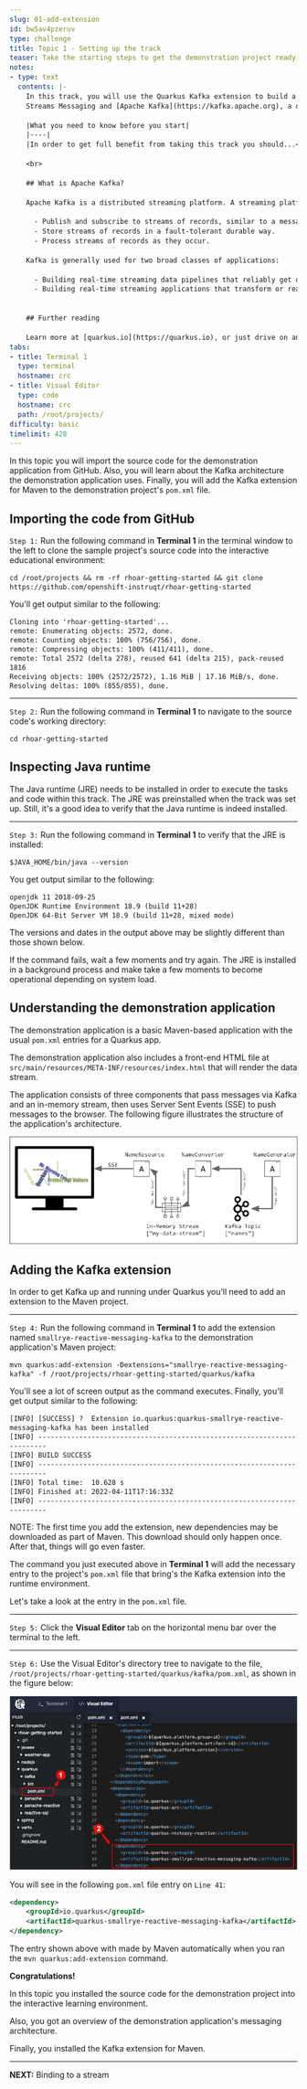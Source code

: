 ```yaml
---
slug: 01-add-extension
id: bw5av4pzeruv
type: challenge
title: Topic 1 - Setting up the track
teaser: Take the starting steps to get the demonstration project ready
notes:
- type: text
  contents: |-
    In this track, you will use the Quarkus Kafka extension to build a streaming application using MicroProfile Reactive
    Streams Messaging and [Apache Kafka](https://kafka.apache.org), a distributed streaming platform.

    |What you need to know before you start|
    |----|
    |In order to get full benefit from taking this track you should...<br>• Have experience programming applications in Java using the [Maven](https://maven.apache.org/) framework.<br>• Have familiarity with using [Java annotations](https://openjdk.java.net/projects/type-annotations/). <br>• Have some introductory experience creating Java/Maven applications using Quarkus. <br>• Understand the basics of creating [event driven applications](https://www.redhat.com/en/topics/integration/what-is-event-driven-architecture) using message streams and message brokers, such as [Kafka](https://www.redhat.com/en/topics/integration/what-is-apache-kafka). <br>• Understand the [fundamentals of Kubernetes](https://www.redhat.com/en/topics/containers/what-is-kubernetes) in general and [Kubernetes operators](https://www.redhat.com/sysadmin/kubernetes-operators) in particular.|

    <br>

    ## What is Apache Kafka?

    Apache Kafka is a distributed streaming platform. A streaming platform has three key capabilities:

      - Publish and subscribe to streams of records, similar to a message queue or enterprise messaging system.
      - Store streams of records in a fault-tolerant durable way.
      - Process streams of records as they occur.

    Kafka is generally used for two broad classes of applications:

      - Building real-time streaming data pipelines that reliably get data between systems or applications
      - Building real-time streaming applications that transform or react to the streams of data


    ## Further reading

    Learn more at [quarkus.io](https://quarkus.io), or just drive on and get hands-on!
tabs:
- title: Terminal 1
  type: terminal
  hostname: crc
- title: Visual Editor
  type: code
  hostname: crc
  path: /root/projects/
difficulty: basic
timelimit: 428
---
```

In this topic you will import the source code for the demonstration application from GitHub. Also, you will learn about the Kafka architecture the demonstration application uses. Finally, you will add the Kafka extension for Maven to the demonstration project's `pom.xml` file.

## Importing the code from GitHub

`Step 1:` Run the following command in **Terminal 1** in the terminal window to the left to clone the sample project's source code into the interactive educational environment:

```
cd /root/projects && rm -rf rhoar-getting-started && git clone https://github.com/openshift-instruqt/rhoar-getting-started
```

You'll get output similar to the following:

```
Cloning into 'rhoar-getting-started'...
remote: Enumerating objects: 2572, done.
remote: Counting objects: 100% (756/756), done.
remote: Compressing objects: 100% (411/411), done.
remote: Total 2572 (delta 278), reused 641 (delta 215), pack-reused 1816
Receiving objects: 100% (2572/2572), 1.16 MiB | 17.16 MiB/s, done.
Resolving deltas: 100% (855/855), done.
```

----

`Step 2:` Run the following command in **Terminal 1** to navigate to the source code's working directory:

```
cd rhoar-getting-started
```

## Inspecting Java runtime

The Java runtime (JRE) needs to be installed in order to execute the tasks and code within this track. The JRE was preinstalled when the track was set up. Still, it's a good idea to verify that the Java runtime is indeed installed.

----

`Step 3:`  Run the following command in **Terminal 1** to verify that the JRE is installed:

```
$JAVA_HOME/bin/java --version
```

You get output similar to the following:

```console
openjdk 11 2018-09-25
OpenJDK Runtime Environment 18.9 (build 11+28)
OpenJDK 64-Bit Server VM 18.9 (build 11+28, mixed mode)
```
The versions and dates in the output above may be slightly different than those shown below.

If the command fails, wait a few moments and try again. The JRE is installed in a background process and make take a few moments to become operational depending on system load.

## Understanding the demonstration application

The demonstration application is a basic Maven-based application with the usual `pom.xml` entries for a Quarkus app.

The demonstration application also includes a front-end HTML file at `src/main/resources/META-INF/resources/index.html` that will render the data stream.

The application consists of three components that pass messages via Kafka and an in-memory stream, then uses Server Sent Events (SSE) to push messages to the browser. The following figure illustrates the structure of the application's architecture.

![Kafka Architecture](../assets/arch-overview.png)

## Adding the Kafka extension

In order to get Kafka up and running under Quarkus you’ll need to add an extension to the Maven project.

----

`Step 4:`  Run the following command in **Terminal 1** to add the extension named `smallrye-reactive-messaging-kafka` to the demonstration application's Maven project:

```
mvn quarkus:add-extension -Dextensions="smallrye-reactive-messaging-kafka" -f /root/projects/rhoar-getting-started/quarkus/kafka
```

You'll see a lot of screen output as the command executes. Finally, you'll get output similar to the following:

```console
[INFO] [SUCCESS] ?  Extension io.quarkus:quarkus-smallrye-reactive-messaging-kafka has been installed
[INFO] ------------------------------------------------------------------------
[INFO] BUILD SUCCESS
[INFO] ------------------------------------------------------------------------
[INFO] Total time:  10.628 s
[INFO] Finished at: 2022-04-11T17:16:33Z
[INFO] ------------------------------------------------------------------------
```

NOTE: The first time you add the extension, new dependencies may be downloaded as part of Maven. This download should only happen once. After that, things will go even faster.

The command you just executed above in **Terminal 1** will add the necessary entry to the project's `pom.xml` file that bring's the Kafka extension into the runtime environment.

Let's take a look at the entry in the `pom.xml` file.

----

`Step 5:`  Click the **Visual Editor** tab on the horizontal menu bar over the terminal to the left.

----
`Step 6:` Use the Visual Editor's directory tree to navigate to the file, `/root/projects/rhoar-getting-started/quarkus/kafka/pom.xml`, as shown in the figure below:

![Maven Quarkus extension](../assets/added-extension.png)

You will see in the following `pom.xml` file entry on `Line 41`:

```xml
<dependency>
    <groupId>io.quarkus</groupId>
    <artifactId>quarkus-smallrye-reactive-messaging-kafka</artifactId>
</dependency>
```
The entry shown above with made by Maven automatically when you ran the `mvn quarkus:add-extension` command.

**Congratulations!**

In this topic you installed the source code for the demonstration project into the interactive learning environment.

Also, you got an overview of the demonstration application's messaging architecture.

Finally, you installed the Kafka extension for Maven.

----

**NEXT:** Binding to a stream
